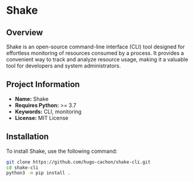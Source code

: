 # Shake

## Overview

Shake is an open-source command-line interface (CLI) tool designed for effortless monitoring of resources consumed by a process. It provides a convenient way to track and analyze resource usage, making it a valuable tool for developers and system administrators.

## Project Information

- **Name:** Shake
- **Requires Python:** >= 3.7
- **Keywords:** CLI, monitoring
- **License:** MIT License

## Installation

To install Shake, use the following command:

```bash
git clone https://github.com/hugo-cachon/shake-cli.git
cd shake-cli
python3 -m pip install .
```
